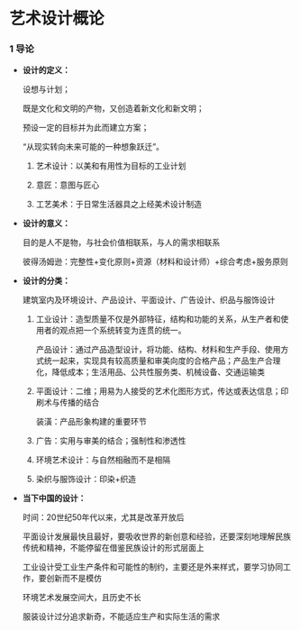 # 艺术设计概论

### 1 导论
 
* **设计的定义：**

	设想与计划；

	既是文化和文明的产物，又创造着新文化和新文明；

	预设一定的目标并为此而建立方案；

	“从现实转向未来可能的一种想象跃迁”。

	1. 艺术设计：以美和有用性为目标的工业计划

	2. 意匠：意图与匠心

	3. 工艺美术：于日常生活器具之上经美术设计制造

* **设计的意义：**

	目的是人不是物，与社会价值相联系，与人的需求相联系

	彼得汤姆逊：完整性+变化原则+资源（材料和设计师）+综合考虑+服务原则

* **设计的分类：**

	建筑室内及环境设计、产品设计、平面设计、广告设计、织品与服饰设计

	1. 工业设计：造型质量不仅是外部特征，结构和功能的关系，从生产者和使用者的观点把一个系统转变为连贯的统一。

	    产品设计：通过产品造型设计，将功能、结构、材料和生产手段、使用方式统一起来，实现具有较高质量和审美向度的合格产品；产品生产合理化，降低成本；生活用品、公共性服务类、机械设备、交通运输类

	2. 平面设计：二维；用易为人接受的艺术化图形方式，传达或表达信息；印刷术与传播的结合

	    装潢：产品形象构建的重要环节

	3. 广告：实用与审美的结合；强制性和渗透性

	4. 环境艺术设计：与自然相融而不是相隔

	5. 染织与服饰设计：印染+织造

* **当下中国的设计：**

	时间：20世纪50年代以来，尤其是改革开放后

	平面设计发展最快且最好，要吸收世界的新创意和经验，还要深刻地理解民族传统和精神，不能停留在借鉴民族设计的形式层面上

	工业设计受工业生产条件和可能性的制约，主要还是外来样式，要学习协同工作，要创新而不是模仿

	环境艺术发展空间大，且历史不长

	服装设计过分追求新奇，不能适应生产和实际生活的需求
